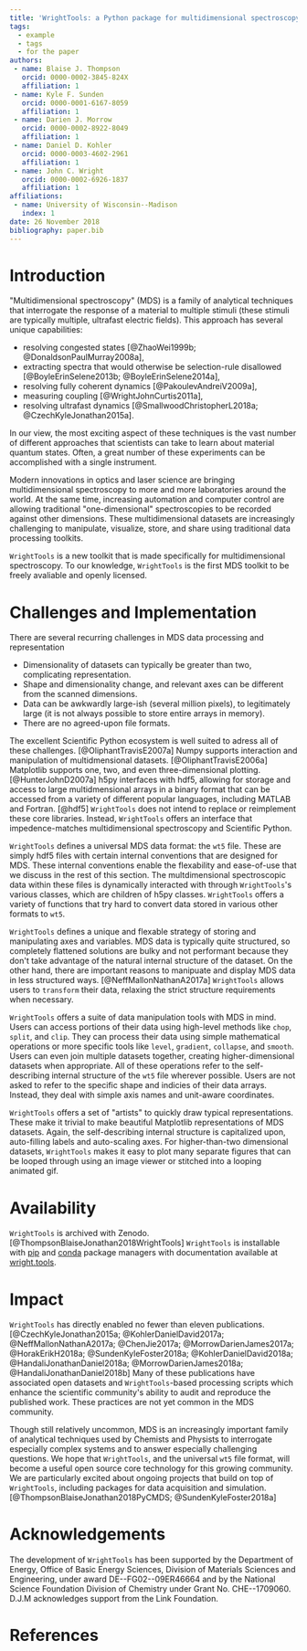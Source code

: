 ```yaml
---
title: 'WrightTools: a Python package for multidimensional spectroscopy'
tags:
  - example
  - tags
  - for the paper
authors:
 - name: Blaise J. Thompson
   orcid: 0000-0002-3845-824X
   affiliation: 1
 - name: Kyle F. Sunden
   orcid: 0000-0001-6167-8059
   affiliation: 1
 - name: Darien J. Morrow
   orcid: 0000-0002-8922-8049
   affiliation: 1
 - name: Daniel D. Kohler
   orcid: 0000-0003-4602-2961
   affiliation: 1
 - name: John C. Wright
   orcid: 0000-0002-6926-1837
   affiliation: 1
affiliations:
 - name: University of Wisconsin--Madison
   index: 1
date: 26 November 2018
bibliography: paper.bib
---
```


# Introduction

"Multidimensional spectroscopy" (MDS) is a family of analytical techniques that interrogate the response of a material to multiple stimuli (these stimuli are typically multiple, ultrafast electric fields).
This approach has several unique capabilities:

- resolving congested states [@ZhaoWei1999b; @DonaldsonPaulMurray2008a],
- extracting spectra that would otherwise be selection-rule disallowed [@BoyleErinSelene2013b; @BoyleErinSelene2014a],
- resolving fully coherent dynamics [@PakoulevAndreiV2009a],
- measuring coupling [@WrightJohnCurtis2011a], 
- resolving ultrafast dynamics [@SmallwoodChristopherL2018a; @CzechKyleJonathan2015a]. 

In our view, the most exciting aspect of these techniques is the vast number of different approaches that scientists can take to learn about material quantum states.
Often, a great number of these experiments can be accomplished with a single instrument.

Modern innovations in optics and laser science are bringing multidimensional spectroscopy to more and more laboratories around the world.
At the same time, increasing automation and computer control are allowing traditional "one-dimensional" spectroscopies to be recorded against other dimensions.
These multidimensional datasets are increasingly challenging to manipulate, visualize, store, and share using traditional data processing toolkits.

``WrightTools`` is a new toolkit that is made specifically for multidimensional spectroscopy.
To our knowledge, ``WrightTools`` is the first MDS toolkit to be freely avaliable and openly licensed.

# Challenges and Implementation

There are several recurring challenges in MDS data processing and representation

- Dimensionality of datasets can typically be greater than two, complicating representation.
- Shape and dimensionality change, and relevant axes can be different from the scanned dimensions.
- Data can be awkwardly large-ish (several million pixels), to legitimately large (it is not always possible to store entire arrays in memory).
- There are no agreed-upon file formats.

The excellent Scientific Python ecosystem is well suited to adress all of these challenges. [@OliphantTravisE2007a]
Numpy supports interaction and manipulation of multidmensional datasets. [@OliphantTravisE2006a]
Matplotlib supports one, two, and even three-dimensional plotting. [@HunterJohnD2007a]
h5py interfaces with hdf5, allowing for storage and access to large multidmensional arrays in a binary format that can be accessed from a variety of different popular languages, including MATLAB and Fortran. [@hdf5]
``WrightTools`` does not intend to replace or reimplement these core libraries.
Instead, ``WrightTools`` offers an interface that impedence-matches multidimensional spectroscopy and Scientific Python.

``WrightTools`` defines a universal MDS data format: the ``wt5`` file.
These are simply hdf5 files with certain internal conventions that are designed for MDS.
These internal conventions enable the flexability and ease-of-use that we discuss in the rest of this section.
The multdimensional spectroscopic data within these files is dynamically interacted with through ``WrightTools``'s various classes, which are children of h5py classes.
``WrightTools`` offers a variety of functions that try hard to convert data stored in various other formats to ``wt5``.

``WrightTools`` defines a unique and flexable strategy of storing and manipulating axes and variables.
MDS data is typically quite structured, so completely flattened solutions are bulky and not performant because they don't take advantage of the natural internal structure of the dataset.
On the other hand, there are important reasons to manipuate and display MDS data in less structured ways. [@NeffMallonNathanA2017a]
``WrightTools`` allows users to ``transform`` their data, relaxing the strict structure requirements when necessary.

``WrightTools`` offers a suite of data manipulation tools with MDS in mind.
Users can access portions of their data using high-level methods like ``chop``, ``split``, and ``clip``.
They can process their data using simple mathematical operations or more specific tools like ``level``, ``gradient``, ``collapse``, and ``smooth``.
Users can even join multiple datasets together, creating higher-dimensional datasets when appropriate.
All of these operations refer to the self-describing internal structure of the ``wt5`` file wherever possible.
Users are not asked to refer to the specific shape and indicies of their data arrays.
Instead, they deal with simple axis names and unit-aware coordinates.

``WrightTools`` offers a set of "artists" to quickly draw typical representations.
These make it trivial to make beautiful Matplotlib representations of MDS datasets.
Again, the self-describing internal structure is capitalized upon, auto-filling labels and auto-scaling axes.
For higher-than-two dimensional datasets, ``WrightTools`` makes it easy to plot many separate figures that can be looped through using an image viewer or stitched into a looping animated gif.

# Availability 

``WrightTools`` is archived with Zenodo. [@ThompsonBlaiseJonathan2018WrightTools]
``WrightTools`` is installable with [pip](http://pypi.org/project/WrightTools/) and [conda](http://anaconda.org/conda-forge/wrighttools) package managers with documentation available at [wright.tools](http://wright.tools).

# Impact

``WrightTools`` has directly enabled no fewer than eleven publications. [@CzechKyleJonathan2015a; @KohlerDanielDavid2017a; @NeffMallonNathanA2017a; @ChenJie2017a; @MorrowDarienJames2017a; @HorakErikH2018a; @SundenKyleFoster2018a; @KohlerDanielDavid2018a; @HandaliJonathanDaniel2018a; @MorrowDarienJames2018a; @HandaliJonathanDaniel2018b]
Many of these publications have associated open datasets and ``WrightTools``-based processing scripts which enhance the scientific community's ability to audit and reproduce the published work.
These practices are not yet common in the MDS community.

Though still relatively uncommon, MDS is an increasingly important family of analytical techniques used by Chemists and Physists to interrogate especially complex systems and to answer especially challenging questions.
We hope that ``WrightTools``, and the universal ``wt5`` file format, will become a useful open source core technology for this growing community.
We are particularly excited about ongoing projects that build on top of ``WrightTools``, including packages for data acquisition and simulation. [@ThompsonBlaiseJonathan2018PyCMDS; @SundenKyleFoster2018a]

# Acknowledgements

The development of ``WrightTools`` has been supported by the Department of Energy, Office of Basic Energy Sciences, Division of Materials Sciences and Engineering, under award DE--FG02--09ER46664 and by the National Science Foundation Division of Chemistry under Grant No. CHE--1709060. 
D.J.M acknowledges support from the Link Foundation.

# References
